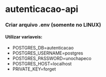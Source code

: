 # autenticacao-api


### Criar arquivo .env (somente no LINUX)

#### Utilizar variaveis:
* POSTGRES_DB=autenticacao
* POSTGRES_USERNAME=postgres
* POSTGRES_PASSWORD=unochapeco
* POSTGRES_HOST=localhost
* PRIVATE_KEY=forget
